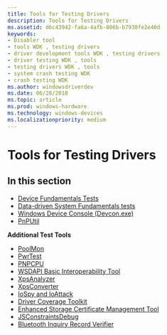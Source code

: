 ```yaml
---
title: Tools for Testing Drivers
description: Tools for Testing Drivers
ms.assetid: d6c43942-fa6a-4afb-806b-b7930fe2e40d
keywords:
- Disabler tool
- tools WDK , testing drivers
- driver development tools WDK , testing drivers
- driver testing WDK , tools
- testing drivers WDK , tools
- system crash testing WDK
- crash testing WDK
ms.author: windowsdriverdev
ms.date: 06/28/2018
ms.topic: article
ms.prod: windows-hardware
ms.technology: windows-devices
ms.localizationpriority: medium
---
```


# Tools for Testing Drivers


## <span id="in_this_section"></span>In this section

-   [Device Fundamentals Tests](device-fundamentals-tests.md)
-   [Data-driven System Fundamentals tests](data-driven-system-fundamentals-tests.md)
-   [Windows Device Console (Devcon.exe)](devcon.md)
-   [PnPUtil](pnputil.md)


**Additional Test Tools**

-   [PoolMon](poolmon.md)
-   [PwrTest](pwrtest.md)
-   [PNPCPU](pnpcpu.md)
-   [WSDAPI Basic Interoperability Tool](wsdapi-basic-interoperability-tool.md)
-   [XpsAnalyzer](xpsanalyzer.md)
-   [XpsConverter](xpsconverter.md)
-   [IoSpy and IoAttack](iospy-and-ioattack.md)
-   [Driver Coverage Toolkit](driver-coverage-toolkit.md)
-   [Enhanced Storage Certificate Management Tool](enhanced-storage-certificate-management-tool.md)
-   [JSConstraintsDebug](jsconstraintsdebug.md)
-   [Bluetooth Inquiry Record Verifier](bluetooth-inquiry-record-verifier.md)

 

 





